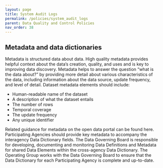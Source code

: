 ```yaml
---
layout: page
title: System Audit Logs
permalink: /policies/system_audit_logs
parent: Data Quality and Control Policies
nav_order: 38
---
```


## Metadata and data dictionaries 

Metadata is structured data about data. High quality metadata provides helpful context about the data’s creation, quality, and uses and is key to improving data discovery. Metadata helps to answer the question “what is the data about?” by providing more detail about various characteristics of the data, including information about the data source, update frequency, and level of detail. Dataset metadata elements should include:

- Human-readable name of the dataset
- A description of what the dataset entails 
- The number of rows 
- Temporal coverage 
- The update frequency  
- Any unique identifier

Related guidance for metadata on the open data portal can be found here. Participating Agencies should provide key metadata to accompany the interagency Data Dictionary fields. The Data Governing Board is responsible for developing, documenting and monitoring Data Definitions and Metadata for shared Data Elements within the cross-agency Data Dictionary. The Operating Group works with the Data Governing Board to ensure that the Data Dictionary for each Participating Agency is complete and up-to-date. 
